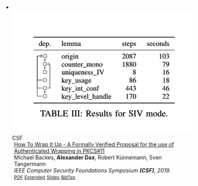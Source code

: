 <li>
<div class="pub-row">

  <div class="col-sm-3 abbr" style="position: relative;padding-right: 15px;padding-left: 15px;">
    <img src="assets/Wrap/Wrap-img.png" class="teaser img-fluid z-depth-1">
    <abbr class="badge">CSF</abbr>
  </div>

  <div class="col-sm-9" style="position: relative;padding-right: 15px;padding-left: 20px;">
    <div class="title"><a href="/pub0">  How To Wrap It Up - A Formally Verified Proposal for the use of Authenticated Wrapping in PKCS#11</a></div>
    <div class="author">Michael Backes, <strong>Alexander Dax</strong>, Robert Künnemann, Sven Tangermann</div>
    <div class="periodical"><em> IEEE Computer Security Foundations Symposium <strong>(CSF)</strong>, 2019.</em></div>
    <div class="links">
      <a href="/assets/Wrap/Wrap.pdf" class="btn btn-sm z-depth-0" role="button" target="_blank" style="font-size:12px;">PDF</a>
      <a href="/assets/Wrap/Wrap-long.pdf" class="btn btn-sm z-depth-0" role="button" target="_blank" style="font-size:12px;">Extended</a>
      <a href="/assets/Wrap/Wrap-slides.pdf" class="btn btn-sm z-depth-0" role="button" target="_blank" style="font-size:12px;">Slides</a>
      <a href="https://dblp.org/rec/conf/csfw/DaxKT019.html?view=bibtex" class="btn btn-sm z-depth-0" role="button" target="_blank" style="font-size:12px;">BibTex</a>
    </div>
  </div>
</div>
</li>